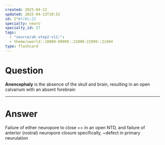 ```yaml
---
created: 2025-04-13
updated: 2025-04-13T10:52
id: I*#t(Wi;22
specialty: neuro
specialty_id: 27
tags:
  - "source/ak-step2-v11:": 
  - theme/uworld::10000-99999::21000-21999::21404
type: flashcard
---
```


# Question
**Anencephaly** is the absence of the skull and brain, resulting in an open calvarium with an absent forebrain

---

# Answer
Failure of either neuropore to close == in an open NTD, and failure of anterior (rostral) neuropore closure specifically, ~defect in primary neurulation